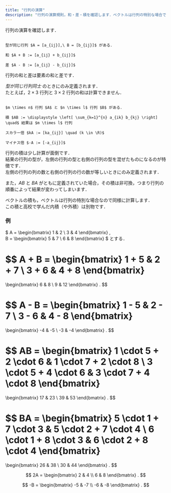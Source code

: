 ```yaml
---
title: "行列の演算"
description: "行列の演算規則，和・差・積を確認します．ベクトルは行列の特別な場合ですが，ベクトルの内積や外戚とこの積は別物であることに注意します．"
---
```


行列の演算を確認します．

~~~definition:和と差

型が同じ行列 $A = [a_{ij}],\ B = [b_{ij}]$ がある．

和 $A + B := [a_{ij} + b_{ij}]$

差 $A - B := [a_{ij} - b_{ij}]$

~~~

行列の和と差は要素の和と差です．

*型が同じ行列同士* のときにのみ定義されます．  
たとえば，$2 \times 3$ 行列と $3 \times 2$ 行列の和は計算できません．

~~~definition:積

$m \times n$ 行列 $A$ と $n \times l$ 行列 $B$ がある．

積 $AB := \displaystyle \left[ \sum_{k=1}^{n} a_{ik} b_{kj} \right] \quad$ 結果は $m \times l$ 行列

スカラー倍 $kA := [ka_{ij}] \quad (k \in \R)$

マイナス倍 $-A := [-a_{ij}]$

~~~

行列の積は少し計算が面倒です．  
結果の行列の型が，左側の行列の型と右側の行列の型を混ぜたものになるのが特徴です．  
左側の行列の列の数と右側の行列の行の数が等しいときにのみ定義されます．

また，$AB$ と $BA$ がともに定義されていた場合，その積は非可換，つまり行列の順番によって結果が変わってしまいます．

ベクトルの積も，ベクトルは行列の特別な場合なので同様に計算します．  
この積と高校で学んだ内積（や外積）は別物です．

### 例

$
A =
\begin{bmatrix}
    1 & 2 \\
    3 & 4
\end{bmatrix}
,\
B =
\begin{bmatrix}
    5 & 7 \\
    6 & 8
\end{bmatrix}
$
とする．

$$
A + B =
\begin{bmatrix}
    1 + 5 & 2 + 7 \\
    3 + 6 & 4 + 8
\end{bmatrix}
=
\begin{bmatrix}
    6 & 8 \\
    9 & 12
\end{bmatrix}
.
$$

$$
A - B =
\begin{bmatrix}
    1 - 5 & 2 - 7 \\
    3 - 6 & 4 - 8
\end{bmatrix}
=
\begin{bmatrix}
    -4 & -5 \\
    -3 & -4
\end{bmatrix}
.
$$

$$
AB = 
\begin{bmatrix}
    1 \cdot 5 + 2 \cdot 6 & 1 \cdot 7 + 2 \cdot 8 \\
    3 \cdot 5 + 4 \cdot 6 & 3 \cdot 7 + 4 \cdot 8
\end{bmatrix}
=
\begin{bmatrix}
    17 & 23 \\
    39 & 53
\end{bmatrix}
.
$$

$$
BA =
\begin{bmatrix}
    5 \cdot 1 + 7 \cdot 3 & 5 \cdot 2 + 7 \cdot 4 \\
    6 \cdot 1 + 8 \cdot 3 & 6 \cdot 2 + 8 \cdot 4
\end{bmatrix}
=
\begin{bmatrix}
    26 & 38 \\
    30 & 44
\end{bmatrix}
.
$$

$$
2A =
\begin{bmatrix}
    2 & 4 \\
    6 & 8
\end{bmatrix}
.
$$

$$
-B =
\begin{bmatrix}
    -5 & -7 \\
    -6 & -8
\end{bmatrix}
.
$$